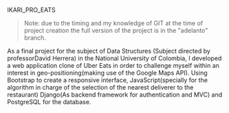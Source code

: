 IKARI_PRO_EATS
> Note: due to the timing and my knowledge of GIT at the time of project creation the full version of the project is in the "adelanto" branch.

As a final project for the subject of Data Structures (Subject directed by professorDavid Herrera) in the National University of Colombia, I developed a web application clone of Uber Eats in order to challenge myself within an interest in geo-positioning(making use of the Google Maps API). Using Bootstrap to create a responsive interface, JavaScript(specially for the algorithm in charge of the selection of the nearest deliverer to the restaurant) Django(As backend framework for authentication and MVC) and PostgreSQL for the database.
